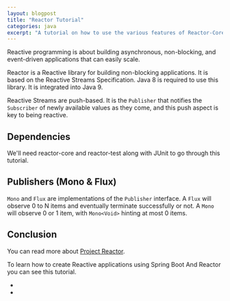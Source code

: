 ```yaml
---
layout: blogpost
title: "Reactor Tutorial"
categories: java
excerpt: "A tutorial on how to use the various features of Reactor-Core for reactive programming"
---
```


Reactive programming is about building asynchronous, non-blocking, and 
event-driven applications that can easily scale.

Reactor is a Reactive library for building non-blocking applications. 
It is based on the Reactive Streams Specification. 
Java 8 is required to use this library. It is integrated into Java 9.

Reactive Streams are push-based. 
It is the `Publisher` that notifies the `Subscriber` of newly available values as they come, and this push aspect is key to being reactive. 

## Dependencies

We'll need reactor-core and reactor-test along with JUnit to go through this tutorial.

<script src="https://gist.github.com/mohitsinha/f73a7358e5a23567bd039970e25ad5f5.js"></script>

## Publishers (Mono & Flux)

`Mono` and `Flux` are implementations of the `Publisher` interface. 
A `Flux` will observe 0 to N items and eventually terminate successfully or not. 
A `Mono` will observe 0 or 1 item, with `Mono<Void>` hinting at most 0 items.

## Conclusion

You can read more about [Project Reactor](https://projectreactor.io/docs/core/release/reference/docs/index.html).

To learn how to create Reactive applications using Spring Boot And Reactor you can see this tutorial.

 - 
 - 
